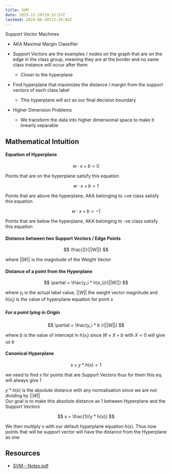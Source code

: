 ```yaml
---
title: SVM
date: 2023-11-26T19:33:57Z
lastmod: 2024-06-20T13:19:04Z
---
```


Support Vector Machines

* AKA Maximal Margin Classifier
* Support Vectors are the examples / nodes on the graph that are on the edge in the class group, meaning they are at the border and no same class instance will occur after them

  * Closer to the hyperplane
* Find hyperplane that maximizes the distance / margin from the support vectors of each class label

  * This hyperplane will act as our final decision boundary
* Higher Dimension Problems

  * We transform the data into higher dimensional space to make it linearly separable

## Mathematical Intuition

#### Equation of Hyperplane

$$
w\cdot x+b = 0
$$

Points that are on the hyperplane satisfy this equation

$$
w\cdot x+b = 1
$$

Points that are above the hyperplane, AKA belonging to +ve class satisfy this equation

$$
w\cdot x+b = -1
$$

Points that are below the hyperplane, AKA belonging to -ve class satisfy this equation

#### Distance between two Support Vectors / Edge Points

$$
\frac{2}{||W||}
$$

where $||W||$ is the magnitude of the Weight Vector

#### Distance of a point from the Hyperplane

$$
\partial = \frac{y_i * h(x_i)}{||W||}
$$

where $y_i$ is the actual label value, $||W||$ the weight vector magnitude and $h(x_i)$ is the value of hyperplane equation for point x

##### For a point lying in Origin

$$
\partial = \frac{y_i * b }{||W||}
$$

where $b$ is the value of intercept in $h(x_i)$ since $W \times X + b$ with $X = 0$ will give us $b$

#### Canonical Hyperplane

$$
s \times y * h(x) = 1
$$

we need to find $s$ for points that are Support Vectors thus for them this eq. will always give $1$

$y * h(x)$ is the absolute distance with any normalisation since we are not dividing by $||W||$\
Our goal is to make this absolute distance as $1$ between Hyperplane and the Support Vectors

$$
s = \frac{1}{y * h(x)}
$$

We then multiply s with our default hyperplane equation $h(x)$. Thus now points that will be support vector will have the distance from the Hyperplane as one

## Resources

* [SVM - Notes.pdf](assets/SVM%20-%20Notes-20240620131807-mrz5i5j.pdf)
